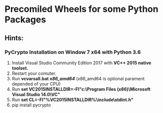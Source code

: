 # Precomiled Wheels for some Python Packages

## Hints:
### PyCrypto Installation on Window 7 x64 with Python 3.6

1. Install Visual Studio Community Edition 2017 with **VC++ 2015 native toolset.**
1. Restart your comuter.
1. Run **vcvarsall.bat _x86_amd64_** (x86_amd64 is optional parament depended of your CPU)
1. Run **set VC2015INSTALLDIR=-FI"c:\Program Files (x86)\Microsoft Visual Studio 14.0\VC"**
1. Run **set CL=-FI"%VC2015INSTALLDIR%\include\stdint.h"**
1. pip install pycrypto